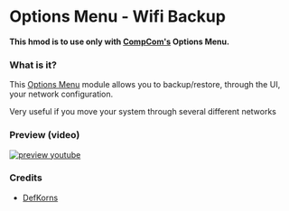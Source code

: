 # Options Menu - Wifi Backup
**This hmod is to use only with [CompCom's](https://github.com/CompCom) Options Menu.**

### **What is it?**
This [Options Menu](https://github.com/CompCom/OptionsMenu/releases/latest) module allows you to backup/restore, through the UI, your network configuration.

Very useful if you move your system through several different networks

### **Preview (video)**
[![preview youtube](https://i.imgur.com/GomylPc.jpg)](https://youtu.be/3tFZeQP8sBY)

### Credits
- [DefKorns](https://gitlab.com/DefKorns)